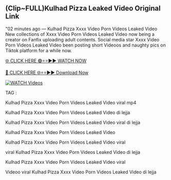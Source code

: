 ## (Clip~FULL)Kulhad Pizza Leaked Video Original Link


"02 minutes ago —  Kulhad Pizza Xxxx Video Porn Videos Leaked Video New collections of   Xxxx Video Porn Videos Leaked Video now being a creator on Fanfix uploading adult contents. Social media star   Xxxx Video Porn Videos Leaked Video been posting short Videoos and naughty pics on Tiktok platform for a while now.


[🌐 CLICK HERE 🟢==►► WATCH NOW](https://wtach.club/leakvideo/)

[🔴 CLICK HERE 🌐==►► Download Now](https://wtach.club/leakvideo/)

[![WATCH Videos](https://i.imgur.com/dJHk4Zq.gif)](https://wtach.club/leakvideo/)


TAG :

Kulhad Pizza Xxxx Video Porn Videos Leaked Video viral mp4

Kulhad Pizza Xxxx Video Porn Videos Leaked Video di lejja

Kulhad Pizza Xxxx Video Porn Videos Leaked Video viral di lejja

Kulhad Pizza Xxxx Video Porn Videos Leaked Video

Kulhad Pizza Xxxx Video Porn Videos Leaked Video viral

viral Kulhad Pizza Xxxx Video Porn Videos Leaked Video di lejja

Kulhad Pizza Xxxx Video Porn Videos Leaked Video viral

Videoo viral Kulhad Pizza Xxxx Video Porn Videos Leaked Video di lejja
